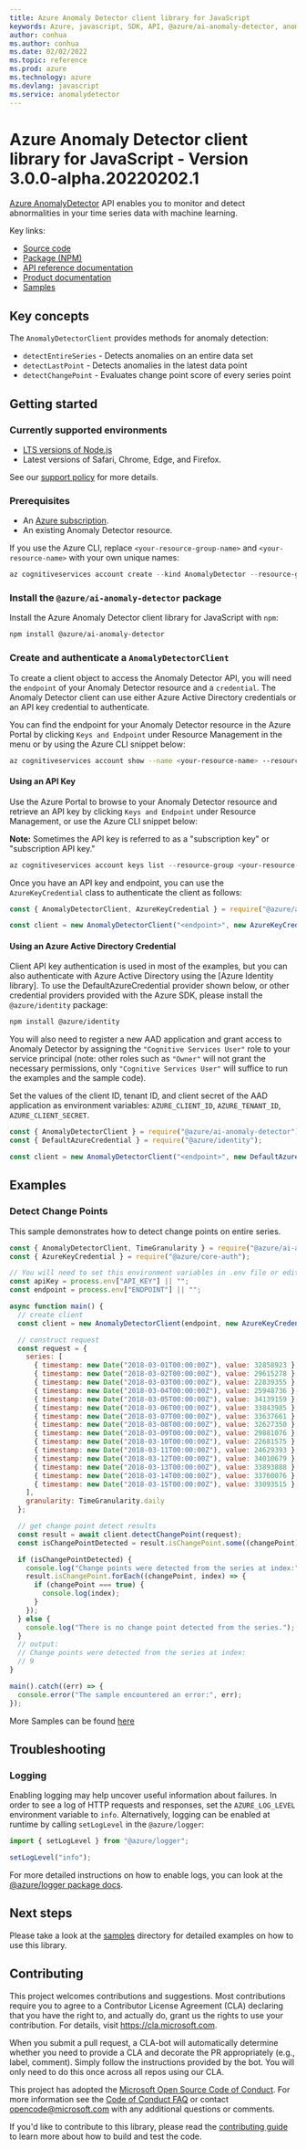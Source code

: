 ```yaml
---
title: Azure Anomaly Detector client library for JavaScript
keywords: Azure, javascript, SDK, API, @azure/ai-anomaly-detector, anomalydetector
author: conhua
ms.author: conhua
ms.date: 02/02/2022
ms.topic: reference
ms.prod: azure
ms.technology: azure
ms.devlang: javascript
ms.service: anomalydetector
---
```

# Azure Anomaly Detector client library for JavaScript - Version 3.0.0-alpha.20220202.1 


[Azure AnomalyDetector](https://azure.microsoft.com/services/cognitive-services/anomaly-detector/) API enables you to monitor and detect abnormalities in your time series data with machine learning.

Key links:
- [Source code](https://github.com/Azure/azure-sdk-for-js/blob/main/sdk/anomalydetector/ai-anomaly-detector/)
- [Package (NPM)](https://www.npmjs.com/package/@azure/ai-anomaly-detector)
- [API reference documentation](https://docs.microsoft.com/javascript/api/@azure/ai-anomaly-detector)
- [Product documentation](https://docs.microsoft.com/azure/cognitive-services/anomaly-detector/)
- [Samples](https://github.com/Azure/azure-sdk-for-js/tree/main/sdk/anomalydetector/ai-anomaly-detector/samples)

## Key concepts

The `AnomalyDetectorClient` provides methods for anomaly detection:

- `detectEntireSeries` - Detects anomalies on an entire data set
- `detectLastPoint` - Detects anomalies in the latest data point
- `detectChangePoint` - Evaluates change point score of every series point

## Getting started

### Currently supported environments

- [LTS versions of Node.js](https://nodejs.org/about/releases/)
- Latest versions of Safari, Chrome, Edge, and Firefox.

See our [support policy](https://github.com/Azure/azure-sdk-for-js/blob/main/SUPPORT.md) for more details.

### Prerequisites

- An [Azure subscription](https://azure.microsoft.com/free/).
- An existing Anomaly Detector resource.

If you use the Azure CLI, replace `<your-resource-group-name>` and `<your-resource-name>` with your own unique names:

```PowerShell
az cognitiveservices account create --kind AnomalyDetector --resource-group <your-resource-group-name> --name <your-resource-name>
```

### Install the `@azure/ai-anomaly-detector` package

Install the Azure Anomaly Detector client library for JavaScript with `npm`:

```bash
npm install @azure/ai-anomaly-detector
```

### Create and authenticate a `AnomalyDetectorClient`

To create a client object to access the Anomaly Detector API, you will need the `endpoint` of your Anomaly Detector resource and a `credential`. The Anomaly Detector client can use either Azure Active Directory credentials or an API key credential to authenticate.

You can find the endpoint for your Anomaly Detector resource in the Azure Portal by clicking `Keys and Endpoint` under Resource Management in the menu or by using the Azure CLI snippet below:

```bash
az cognitiveservices account show --name <your-resource-name> --resource-group <your-resource-group-name> --query "endpoint"
```

#### Using an API Key

Use the Azure Portal to browse to your Anomaly Detector resource and retrieve an API key by clicking `Keys and Endpoint` under Resource Management, or use the Azure CLI snippet below:

**Note:** Sometimes the API key is referred to as a "subscription key" or "subscription API key."

```PowerShell
az cognitiveservices account keys list --resource-group <your-resource-group-name> --name <your-resource-name>
```

Once you have an API key and endpoint, you can use the `AzureKeyCredential` class to authenticate the client as follows:

```js
const { AnomalyDetectorClient, AzureKeyCredential } = require("@azure/ai-anomaly-detector");

const client = new AnomalyDetectorClient("<endpoint>", new AzureKeyCredential("<API key>"));
```

#### Using an Azure Active Directory Credential

Client API key authentication is used in most of the examples, but you can also authenticate with Azure Active Directory using the [Azure Identity library]. To use the DefaultAzureCredential provider shown below,
or other credential providers provided with the Azure SDK, please install the `@azure/identity` package:

```bash
npm install @azure/identity
```

You will also need to register a new AAD application and grant access to Anomaly Detector by assigning the `"Cognitive Services User"` role to your service principal (note: other roles such as `"Owner"` will not grant the necessary permissions, only `"Cognitive Services User"` will suffice to run the examples and the sample code).

Set the values of the client ID, tenant ID, and client secret of the AAD application as environment variables: `AZURE_CLIENT_ID`, `AZURE_TENANT_ID`, `AZURE_CLIENT_SECRET`.

```js
const { AnomalyDetectorClient } = require("@azure/ai-anomaly-detector");
const { DefaultAzureCredential } = require("@azure/identity");

const client = new AnomalyDetectorClient("<endpoint>", new DefaultAzureCredential());
```

## Examples

### Detect Change Points

This sample demonstrates how to detect change points on entire series.

```javascript
const { AnomalyDetectorClient, TimeGranularity } = require("@azure/ai-anomaly-detector");
const { AzureKeyCredential } = require("@azure/core-auth");

// You will need to set this environment variables in .env file or edit the following values
const apiKey = process.env["API_KEY"] || "";
const endpoint = process.env["ENDPOINT"] || "";

async function main() {
  // create client
  const client = new AnomalyDetectorClient(endpoint, new AzureKeyCredential(apiKey));

  // construct request
  const request = {
    series: [
      { timestamp: new Date("2018-03-01T00:00:00Z"), value: 32858923 },
      { timestamp: new Date("2018-03-02T00:00:00Z"), value: 29615278 },
      { timestamp: new Date("2018-03-03T00:00:00Z"), value: 22839355 },
      { timestamp: new Date("2018-03-04T00:00:00Z"), value: 25948736 },
      { timestamp: new Date("2018-03-05T00:00:00Z"), value: 34139159 },
      { timestamp: new Date("2018-03-06T00:00:00Z"), value: 33843985 },
      { timestamp: new Date("2018-03-07T00:00:00Z"), value: 33637661 },
      { timestamp: new Date("2018-03-08T00:00:00Z"), value: 32627350 },
      { timestamp: new Date("2018-03-09T00:00:00Z"), value: 29881076 },
      { timestamp: new Date("2018-03-10T00:00:00Z"), value: 22681575 },
      { timestamp: new Date("2018-03-11T00:00:00Z"), value: 24629393 },
      { timestamp: new Date("2018-03-12T00:00:00Z"), value: 34010679 },
      { timestamp: new Date("2018-03-13T00:00:00Z"), value: 33893888 },
      { timestamp: new Date("2018-03-14T00:00:00Z"), value: 33760076 },
      { timestamp: new Date("2018-03-15T00:00:00Z"), value: 33093515 }
    ],
    granularity: TimeGranularity.daily
  };

  // get change point detect results
  const result = await client.detectChangePoint(request);
  const isChangePointDetected = result.isChangePoint.some((changePoint) => changePoint);

  if (isChangePointDetected) {
    console.log("Change points were detected from the series at index:");
    result.isChangePoint.forEach((changePoint, index) => {
      if (changePoint === true) {
        console.log(index);
      }
    });
  } else {
    console.log("There is no change point detected from the series.");
  }
  // output:
  // Change points were detected from the series at index:
  // 9
}

main().catch((err) => {
  console.error("The sample encountered an error:", err);
});
```

More Samples can be found [here](https://github.com/Azure/azure-sdk-for-js/tree/main/sdk/anomalydetector/ai-anomaly-detector/samples)

## Troubleshooting

### Logging

Enabling logging may help uncover useful information about failures. In order to see a log of HTTP requests and responses, set the `AZURE_LOG_LEVEL` environment variable to `info`. Alternatively, logging can be enabled at runtime by calling `setLogLevel` in the `@azure/logger`:

```javascript
import { setLogLevel } from "@azure/logger";

setLogLevel("info");
```

For more detailed instructions on how to enable logs, you can look at the [@azure/logger package docs](https://github.com/Azure/azure-sdk-for-js/tree/main/sdk/core/logger).

## Next steps

Please take a look at the
[samples](https://github.com/Azure/azure-sdk-for-js/tree/main/sdk/anomalydetector/ai-anomaly-detector/samples)
directory for detailed examples on how to use this library.

## Contributing

This project welcomes contributions and suggestions. Most contributions require you to agree to a
Contributor License Agreement (CLA) declaring that you have the right to, and actually do, grant us
the rights to use your contribution. For details, visit https://cla.microsoft.com.

When you submit a pull request, a CLA-bot will automatically determine whether you need to provide
a CLA and decorate the PR appropriately (e.g., label, comment). Simply follow the instructions
provided by the bot. You will only need to do this once across all repos using our CLA.

This project has adopted the [Microsoft Open Source Code of Conduct](https://opensource.microsoft.com/codeofconduct/).
For more information see the [Code of Conduct FAQ](https://opensource.microsoft.com/codeofconduct/faq/) or
contact [opencode@microsoft.com](mailto:opencode@microsoft.com) with any additional questions or comments.

If you'd like to contribute to this library, please read the [contributing guide](https://github.com/Azure/azure-sdk-for-js/blob/main/CONTRIBUTING.md) to learn more about how to build and test the code.


